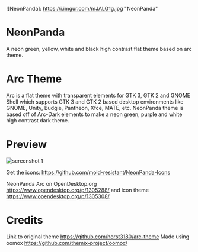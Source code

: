 ![NeonPanda]: https://i.imgur.com/mJALG1g.jpg "NeonPanda"
# NeonPanda
A neon green, yellow, white and black high contrast flat theme based on arc theme.

# Arc Theme

Arc is a flat theme with transparent elements for GTK 3, GTK 2 and GNOME Shell which supports GTK 3 and GTK 2 based desktop environments like GNOME, Unity, Budgie, Pantheon, Xfce, MATE, etc. NeonPanda theme is based off of Arc-Dark elements to make a neon green, purple and white high contrast dark theme.

# Preview
![screenshot 1][ss]

[ss]: https://i.imgur.com/Zb2kbl3.png "NeonPanda theme"

Get the icons: https://github.com/mold-resistant/NeonPanda-Icons

NeonPanda Arc on OpenDesktop.org https://www.opendesktop.org/p/1305288/ and icon theme https://www.opendesktop.org/p/1305308/
 
# Credits

Link to original theme https://github.com/horst3180/arc-theme
Made using oomox https://github.com/themix-project/oomox/
